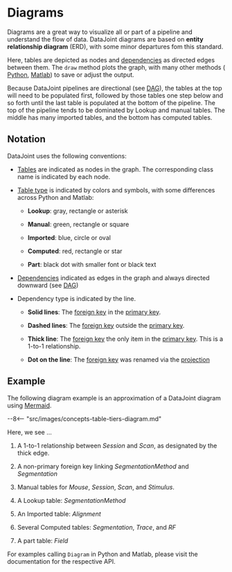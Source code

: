 # Diagrams

Diagrams are a great way to visualize all or part of a pipeline and understand the flow
of data. DataJoint diagrams are based on **entity relationship diagram** (ERD), with
some minor departures fom this standard. 

Here, tables are depicted as nodes and [dependencies](../dependencies) as directed edges
between them. The `draw` method plots the graph, with many other methods (
[Python](https://datajoint.com/docs/core/datajoint-python/latest/api/datajoint/diagram/),
[Matlab](https://github.com/datajoint/datajoint-matlab/blob/master/%2Bdj/ERD.m)) to
save or adjust the output.

Because DataJoint pipelines are directional (see [DAG](../../../glossary#dag)), the
tables at the top will need to be populated first, followed by those tables one step
below and so forth until the last table is populated at the bottom of the pipeline. The
top of the pipeline tends to be dominated by Lookup and manual tables. The middle has
many imported tables, and the bottom has computed tables.

## Notation

DataJoint uses the following conventions:

-   [Tables](../table-definitions) are indicated as nodes in the graph. The
    corresponding class name is indicated by each node.

-   [Table type](../../reproduce/table-tiers) is indicated by colors and symbols, with some
    differences across Python and Matlab: 

    - **Lookup**: gray, rectangle or asterisk
    
    - **Manual**: green, rectangle or square
    
    - **Imported**: blue, circle or oval
    
    - **Computed**: red, rectangle or star
    
    - **Part**: black dot with smaller font or black text

-   [Dependencies](../dependencies) indicated as edges in the graph and always
    directed downward (see [DAG](../../glossary#dag))

-   Dependency type is indicated by the line.

    - **Solid lines**: The [foreign key](../../glossary#foreign-key) in the
      [primary key](../../glossary#primary-key).

    - **Dashed lines**: The [foreign key](../../glossary#foreign-key) outside the
      [primary key](../../glossary#primary-key). 

    - **Thick line**: The [foreign key](../../glossary#foreign-key) the only item in
      the [primary key](../../glossary#primary-key). This is a 1-to-1 relationship.

    - **Dot on the line**: The [foreign key](../../glossary#foreign-key) was renamed
      via the [projection](../../query-lang/operators#proj)

## Example

The following diagram example is an approximation of a DataJoint diagram using
[Mermaid](https://mermaid-js.github.io/mermaid/#/).

--8<-- "src/images/concepts-table-tiers-diagram.md"

Here, we see ...

1. A 1-to-1 relationship between *Session* and *Scan*, as designated by the thick edge.

2. A non-primary foreign key linking *SegmentationMethod* and *Segmentation*

3. Manual tables for *Mouse*, *Session*, *Scan*, and *Stimulus*.

4. A Lookup table: *SegmentationMethod*

5. An Imported table: *Alignment*

6. Several Computed tables: *Segmentation*, *Trace*, and *RF*

7. A part table: *Field*
 
For examples calling `Diagram` in Python and Matlab, please visit the documentation for
the respective API.
